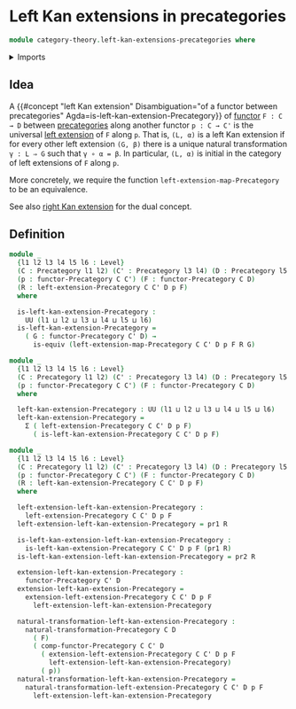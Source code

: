 # Left Kan extensions in precategories

```agda
module category-theory.left-kan-extensions-precategories where
```

<details><summary>Imports</summary>

```agda
open import category-theory.functors-precategories
open import category-theory.left-extensions-precategories
open import category-theory.natural-transformations-functors-precategories
open import category-theory.precategories

open import foundation.dependent-pair-types
open import foundation.equivalences
open import foundation.identity-types
open import foundation.universe-levels
```

</details>

## Idea

A
{{#concept "left Kan extension" Disambiguation="of a functor between precategories" Agda=is-left-kan-extension-Precategory}}
of [functor](category-theory.functors-precategories.md) `F : C → D` between
[precategories](category-theory.precategories.md) along another functor
`p : C → C'` is the universal
[left extension](category-theory.left-extensions-precategories.md) of `F` along
`p`. That is, `(L, α)` is a left Kan extension if for every other left extension
`(G, β)` there is a unique natural transformation `γ : L ⇒ G` such that
`γ ∘ α = β`. In particular, `(L, α)` is initial in the category of left
extensions of `F` along `p`.

More concretely, we require the function `left-extension-map-Precategory` to be
an equivalence.

See also
[right Kan extension](category-theory.right-kan-extensions-precategories.md) for
the dual concept.

## Definition

```agda
module _
  {l1 l2 l3 l4 l5 l6 : Level}
  (C : Precategory l1 l2) (C' : Precategory l3 l4) (D : Precategory l5 l6)
  (p : functor-Precategory C C') (F : functor-Precategory C D)
  (R : left-extension-Precategory C C' D p F)
  where

  is-left-kan-extension-Precategory :
    UU (l1 ⊔ l2 ⊔ l3 ⊔ l4 ⊔ l5 ⊔ l6)
  is-left-kan-extension-Precategory =
    ( G : functor-Precategory C' D) →
      is-equiv (left-extension-map-Precategory C C' D p F R G)

module _
  {l1 l2 l3 l4 l5 l6 : Level}
  (C : Precategory l1 l2) (C' : Precategory l3 l4) (D : Precategory l5 l6)
  (p : functor-Precategory C C') (F : functor-Precategory C D)
  where

  left-kan-extension-Precategory : UU (l1 ⊔ l2 ⊔ l3 ⊔ l4 ⊔ l5 ⊔ l6)
  left-kan-extension-Precategory =
    Σ ( left-extension-Precategory C C' D p F)
      ( is-left-kan-extension-Precategory C C' D p F)

module _
  {l1 l2 l3 l4 l5 l6 : Level}
  (C : Precategory l1 l2) (C' : Precategory l3 l4) (D : Precategory l5 l6)
  (p : functor-Precategory C C') (F : functor-Precategory C D)
  (R : left-kan-extension-Precategory C C' D p F)
  where

  left-extension-left-kan-extension-Precategory :
    left-extension-Precategory C C' D p F
  left-extension-left-kan-extension-Precategory = pr1 R

  is-left-kan-extension-left-kan-extension-Precategory :
    is-left-kan-extension-Precategory C C' D p F (pr1 R)
  is-left-kan-extension-left-kan-extension-Precategory = pr2 R

  extension-left-kan-extension-Precategory :
    functor-Precategory C' D
  extension-left-kan-extension-Precategory =
    extension-left-extension-Precategory C C' D p F
      left-extension-left-kan-extension-Precategory

  natural-transformation-left-kan-extension-Precategory :
    natural-transformation-Precategory C D
      ( F)
      ( comp-functor-Precategory C C' D
        ( extension-left-extension-Precategory C C' D p F
          left-extension-left-kan-extension-Precategory)
        ( p))
  natural-transformation-left-kan-extension-Precategory =
    natural-transformation-left-extension-Precategory C C' D p F
      left-extension-left-kan-extension-Precategory
```
